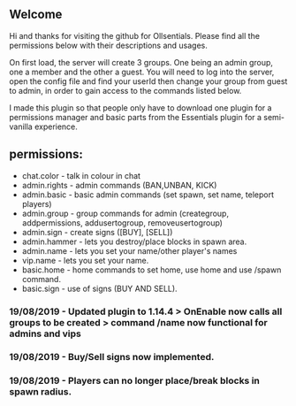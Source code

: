 ## Welcome
Hi and thanks for visiting the github for Ollsentials.
Please find all the permissions below with their descriptions and usages.

On first load, the server will create 3 groups. One being an admin group, one a member and the other a guest. 
You will need to log into the server, open the config file and find your userId then change your group from guest to admin,
in order to gain access to the commands listed below.

I made this plugin so that people only have to download one plugin for a permissions manager and basic parts from the
Essentials plugin for a semi-vanilla experience.

## permissions:
- chat.color - talk in colour in chat
- admin.rights - admin commands (BAN,UNBAN, KICK)
- admin.basic - basic admin commands (set spawn, set name, teleport players)
- admin.group - group commands for admin (creategroup, addpermissions, addusertogroup, removeusertogroup)
- admin.sign - create signs ([BUY], [SELL])
- admin.hammer - lets you destroy/place blocks in spawn area.
- admin.name - lets you set your name/other player's names
- vip.name - lets you set your name.
- basic.home - home commands to set home, use home and use /spawn command.
- basic.sign - use of signs (BUY AND SELL).

### 19/08/2019 - Updated plugin to 1.14.4 > OnEnable now calls all groups to be created > command /name now functional for admins and vips
### 19/08/2019 - Buy/Sell signs now implemented.
### 19/08/2019 - Players can no longer place/break blocks in spawn radius.

